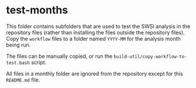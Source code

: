 # test-months #

This folder contains subfolders that are used to test the SWSI analysis in the repository files
(rather than installing the files outside the repository files).
Copy the `workflow` files to a folder named `YYYY-MM` for the analysis month being run.

The files can be manually copied, or run the `build-util/copy-workflow-to-test.bash` script.

All files in a monthly folder are ignored from the repository except for this `README.md` file.
